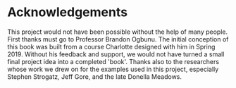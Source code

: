# Acknowledgements

This project would not have been possible without the help of many people. First thanks must go to Professor Brandon Ogbunu. The initial conception of this book was built from a course Charlotte designed with him in Spring 2019. Without his feedback and support, we would not have turned a small final project idea into a completed 'book'. Thanks also to the researchers whose work we drew on for the examples used in this project, especially Stephen Strogatz, Jeff Gore, and the late Donella Meadows.